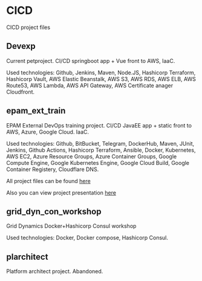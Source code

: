 # CICD
CICD project files

## Devexp

Current petproject. CI/CD springboot app + Vue front to AWS, IaaC.

Used technologies: Github, Jenkins, Maven, Node.JS, Hashicorp Terraform, Hashicorp Vault, AWS Elastic Beanstalk, AWS S3, AWS RDS, AWS ELB, AWS Route53, AWS Lambda, AWS API Gateway, AWS Certificate anager Cloudfront.

## epam_ext_train

EPAM External DevOps training project. CI/CD JavaEE app + static front to AWS, Azure, Google Cloud. IaaC.

Used technologies: Github, BitBucket, Telegram, DockerHub, Maven, JUnit, Jenkins, Github Actions, Hashicorp Terraform, Ansible, Docker, Kubernetes, AWS EC2, Azure Resource Groups, Azure Container Groups, Google Compute Engine, Google Kubernetes Engine, Google Cloud Build, Google Container  Registery, Cloudflare DNS.

All project files can be found [here](https://github.com/Ihor-Porokhnia/CICD_mirror)

Also you can view project presentation [here](https://github.com/Ihor-Porokhnia/CICD_mirror/blob/master/Presentation.pdf)

## grid_dyn_con_workshop

Grid Dynamics Docker+Hashicorp Consul workshop

Used technologies: Docker, Docker compose, Hashicorp Consul.

## plarchitect

Platform architect project. Abandoned.
